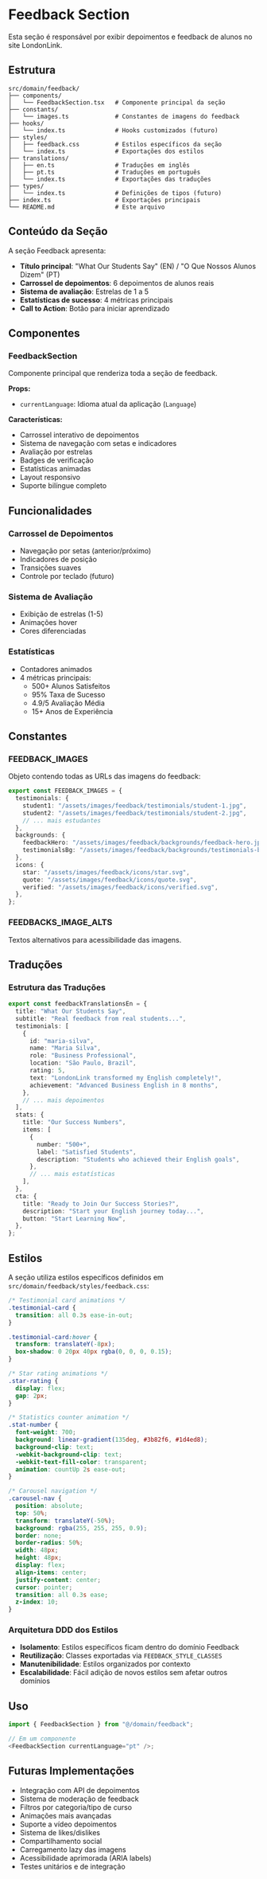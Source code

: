# Feedback Section

Esta seção é responsável por exibir depoimentos e feedback de alunos no site LondonLink.

## Estrutura

```
src/domain/feedback/
├── components/
│   └── FeedbackSection.tsx   # Componente principal da seção
├── constants/
│   └── images.ts             # Constantes de imagens do feedback
├── hooks/
│   └── index.ts              # Hooks customizados (futuro)
├── styles/
│   ├── feedback.css          # Estilos específicos da seção
│   └── index.ts              # Exportações dos estilos
├── translations/
│   ├── en.ts                 # Traduções em inglês
│   ├── pt.ts                 # Traduções em português
│   └── index.ts              # Exportações das traduções
├── types/
│   └── index.ts              # Definições de tipos (futuro)
├── index.ts                  # Exportações principais
└── README.md                 # Este arquivo
```

## Conteúdo da Seção

A seção Feedback apresenta:

- **Título principal**: "What Our Students Say" (EN) / "O Que Nossos Alunos Dizem" (PT)
- **Carrossel de depoimentos**: 6 depoimentos de alunos reais
- **Sistema de avaliação**: Estrelas de 1 a 5
- **Estatísticas de sucesso**: 4 métricas principais
- **Call to Action**: Botão para iniciar aprendizado

## Componentes

### FeedbackSection

Componente principal que renderiza toda a seção de feedback.

**Props:**

- `currentLanguage`: Idioma atual da aplicação (`Language`)

**Características:**

- Carrossel interativo de depoimentos
- Sistema de navegação com setas e indicadores
- Avaliação por estrelas
- Badges de verificação
- Estatísticas animadas
- Layout responsivo
- Suporte bilíngue completo

## Funcionalidades

### Carrossel de Depoimentos

- Navegação por setas (anterior/próximo)
- Indicadores de posição
- Transições suaves
- Controle por teclado (futuro)

### Sistema de Avaliação

- Exibição de estrelas (1-5)
- Animações hover
- Cores diferenciadas

### Estatísticas

- Contadores animados
- 4 métricas principais:
  - 500+ Alunos Satisfeitos
  - 95% Taxa de Sucesso
  - 4.9/5 Avaliação Média
  - 15+ Anos de Experiência

## Constantes

### FEEDBACK_IMAGES

Objeto contendo todas as URLs das imagens do feedback:

```typescript
export const FEEDBACK_IMAGES = {
  testimonials: {
    student1: "/assets/images/feedback/testimonials/student-1.jpg",
    student2: "/assets/images/feedback/testimonials/student-2.jpg",
    // ... mais estudantes
  },
  backgrounds: {
    feedbackHero: "/assets/images/feedback/backgrounds/feedback-hero.jpg",
    testimonialsBg: "/assets/images/feedback/backgrounds/testimonials-bg.jpg",
  },
  icons: {
    star: "/assets/images/feedback/icons/star.svg",
    quote: "/assets/images/feedback/icons/quote.svg",
    verified: "/assets/images/feedback/icons/verified.svg",
  },
};
```

### FEEDBACKS_IMAGE_ALTS

Textos alternativos para acessibilidade das imagens.

## Traduções

### Estrutura das Traduções

```typescript
export const feedbackTranslationsEn = {
  title: "What Our Students Say",
  subtitle: "Real feedback from real students...",
  testimonials: [
    {
      id: "maria-silva",
      name: "Maria Silva",
      role: "Business Professional",
      location: "São Paulo, Brazil",
      rating: 5,
      text: "LondonLink transformed my English completely!",
      achievement: "Advanced Business English in 8 months",
    },
    // ... mais depoimentos
  ],
  stats: {
    title: "Our Success Numbers",
    items: [
      {
        number: "500+",
        label: "Satisfied Students",
        description: "Students who achieved their English goals",
      },
      // ... mais estatísticas
    ],
  },
  cta: {
    title: "Ready to Join Our Success Stories?",
    description: "Start your English journey today...",
    button: "Start Learning Now",
  },
};
```

## Estilos

A seção utiliza estilos específicos definidos em `src/domain/feedback/styles/feedback.css`:

```css
/* Testimonial card animations */
.testimonial-card {
  transition: all 0.3s ease-in-out;
}

.testimonial-card:hover {
  transform: translateY(-8px);
  box-shadow: 0 20px 40px rgba(0, 0, 0, 0.15);
}

/* Star rating animations */
.star-rating {
  display: flex;
  gap: 2px;
}

/* Statistics counter animation */
.stat-number {
  font-weight: 700;
  background: linear-gradient(135deg, #3b82f6, #1d4ed8);
  background-clip: text;
  -webkit-background-clip: text;
  -webkit-text-fill-color: transparent;
  animation: countUp 2s ease-out;
}

/* Carousel navigation */
.carousel-nav {
  position: absolute;
  top: 50%;
  transform: translateY(-50%);
  background: rgba(255, 255, 255, 0.9);
  border: none;
  border-radius: 50%;
  width: 48px;
  height: 48px;
  display: flex;
  align-items: center;
  justify-content: center;
  cursor: pointer;
  transition: all 0.3s ease;
  z-index: 10;
}
```

### Arquitetura DDD dos Estilos

- **Isolamento**: Estilos específicos ficam dentro do domínio Feedback
- **Reutilização**: Classes exportadas via `FEEDBACK_STYLE_CLASSES`
- **Manutenibilidade**: Estilos organizados por contexto
- **Escalabilidade**: Fácil adição de novos estilos sem afetar outros domínios

## Uso

```typescript
import { FeedbackSection } from "@/domain/feedback";

// Em um componente
<FeedbackSection currentLanguage="pt" />;
```

## Futuras Implementações

- Integração com API de depoimentos
- Sistema de moderação de feedback
- Filtros por categoria/tipo de curso
- Animações mais avançadas
- Suporte a vídeo depoimentos
- Sistema de likes/dislikes
- Compartilhamento social
- Carregamento lazy das imagens
- Acessibilidade aprimorada (ARIA labels)
- Testes unitários e de integração
